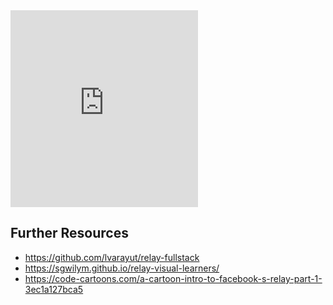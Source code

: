 <iframe height="315" src="https://www.youtube.com/embed/xM3zKqCv_74" frameborder="0" allowfullscreen></iframe>

<!-- __INJECT_SHARING__ -->

## Further Resources

* https://github.com/lvarayut/relay-fullstack
* https://sgwilym.github.io/relay-visual-learners/
* https://code-cartoons.com/a-cartoon-intro-to-facebook-s-relay-part-1-3ec1a127bca5
